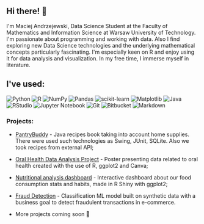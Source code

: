 ## Hi there! 👋

I'm Maciej Andrzejewski, Data Science Student at the Faculty of Mathematics and Information Science at Warsaw University of Technology. I'm passionate about programming and working with data. Also I find exploring new Data Science technologies and the underlying mathematical concepts particularly fascinating. I'm especially keen on R and enjoy using it for data analysis and visualization. In my free time, I immerse myself in literature.

## I've used:

![Python](https://img.shields.io/badge/python-3670A0?style=for-the-badge&logo=python&logoColor=ffdd54) ![R](https://img.shields.io/badge/r-%23276DC3.svg?style=for-the-badge&logo=r&logoColor=white) ![NumPy](https://img.shields.io/badge/numpy-%23013243.svg?style=for-the-badge&logo=numpy&logoColor=white) ![Pandas](https://img.shields.io/badge/pandas-%23150458.svg?style=for-the-badge&logo=pandas&logoColor=white) ![scikit-learn](https://img.shields.io/badge/scikit--learn-%23F7931E.svg?style=for-the-badge&logo=scikit-learn&logoColor=white) ![Matplotlib](https://img.shields.io/badge/Matplotlib-%23ffffff.svg?style=for-the-badge&logo=Matplotlib&logoColor=black) ![Java](https://img.shields.io/badge/java-%23ED8B00.svg?style=for-the-badge&logo=openjdk&logoColor=white) ![RStudio](https://camo.githubusercontent.com/cf8ff9768b611b8cd6a5d5f3fe6e62a98206b0254d8208ca5be9b825c1cbf8f7/68747470733a2f2f696d672e736869656c64732e696f2f62616467652f5253747564696f2d3432383546343f7374796c653d666f722d7468652d6261646765266c6f676f3d7273747564696f266c6f676f436f6c6f723d7768697465) ![Jupyter Notebook](https://camo.githubusercontent.com/0e0f1fb94d3602f6c88fc264493c7c72452fbe16df2f6ba0052ebf2fac6d0663/68747470733a2f2f696d672e736869656c64732e696f2f62616467652f6a7570797465722d2532334641304630302e7376673f7374796c653d666f722d7468652d6261646765266c6f676f3d6a757079746572266c6f676f436f6c6f723d7768697465) ![Git](https://img.shields.io/badge/git-%23F05033.svg?style=for-the-badge&logo=git&logoColor=white) ![Bitbucket](https://img.shields.io/badge/bitbucket-%230047B3.svg?style=for-the-badge&logo=bitbucket&logoColor=white) ![Markdown](https://img.shields.io/badge/markdown-%23000000.svg?style=for-the-badge&logo=markdown&logoColor=white) 

### Projects:

* [PantryBuddy](https://github.com/andrzejewskimaciej/PantryBuddy) - Java recipes book taking into account home supplies. There were used such technologies as Swing, JUnit, SQLite. Also we took recipes from external API;

* [Oral Health Data Analysis Project](https://github.com/andrzejewskimaciej/Projects/tree/main/DataVisualizationTechniquesProjects/Project%201%20%20-%20Poster) - Poster presenting data related to oral health created with the use of R, ggplot2 and Canva;

* [Nutritional analysis dashboard](https://github.com/andrzejewskimaciej/Projects/tree/main/DataVisualizationTechniquesProjects/Project%202%20-%20Dashboard%20about%20us) - Interactive dashboard about  our food consumption stats and habits, made in R Shiny with ggplot2;

* [Fraud Detection](https://github.com/andrzejewskimaciej/ML_Intro_Project1) - Classification ML model built on synthetic data with a business goal to detect fraudulent transactions in e-commerce.

* More projects coming soon 👀



<!-- Proudly created with GPRM ( https://gprm.itsvg.in ) -->

